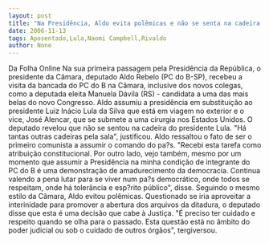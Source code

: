 ```yaml
---
layout: post
title: "Na Presidência, Aldo evita polêmicas e não se senta na cadeira de Lula "
date: 2006-11-13
tags: Aposentado,Lula,Naomi Campbell,Rivaldo
author: None
---
```

Da Folha Online
Na sua primeira passagem pela Presidência da República, o presidente da Câmara, deputado Aldo Rebelo (PC do B-SP), recebeu a visita da bancada do PC do B na Câmara, inclusive dos novos colegas, como a deputada eleita Manuela Dávila (RS) - candidata a uma das mais belas do novo Congresso. Aldo assumiu a presidência em substituição ao presidente Luiz Inácio Lula da Silva que está em viagem no exterior e o vice, José Alencar, que se submete a uma cirurgia nos Estados Unidos. O deputado revelou que não se sentou na cadeira do presidente Lula. \"Há tantas outras cadeiras pela sala\", justificou. Aldo ressaltou o fato de ser o primeiro comunista a assumir o comando do pa?s. \"Recebi esta tarefa como atribuição constitucional. Por outro lado, vejo também, mesmo por um momento que assumir a Presidência na minha condição de integrante do PC do B é uma demonstração de amadurecimento da democracia. Continua valendo a pena lutar para se viver num pa?s democrático, onde todos se respeitam, onde há tolerância e esp?rito público\", disse. Seguindo o mesmo estilo da Câmara, Aldo evitou polêmicas. Questionado se iria aproveitar a interinidade para promover a abertura dos arquivos da ditadura, o deputado disse que esta é uma decisão que cabe à Justiça. \"É preciso ter cuidado e respeito quando se olha para o passado. Esta questão está no âmbito do poder judicial ou sob o cuidado de outros órgãos\", tergiversou.  